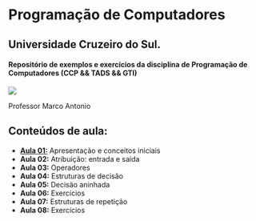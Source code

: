 # Programação de Computadores
## Universidade Cruzeiro do Sul.
#### Repositório de exemplos e exercícios da disciplina de Programação de Computadores (CCP && TADS && GTI)
 
![](http://dwebkit.esy.es/repositorio/python-logo-3.6.gif)

Professor Marco Antonio

## Conteúdos de aula:
* **[Aula 01:](https://github.com/msanches/ProgComp/tree/main/Aula%2001)** Apresentação e conceitos iniciais
* **Aula 02:** Atribuição: entrada e saída
* **Aula 03:** Operadores
* **Aula 04:** Estruturas de decisão
* **Aula 05:** Decisão aninhada
* **Aula 06:** Exercícios
* **Aula 07:** Estruturas de repetição
* **Aula 08:** Exercícios
